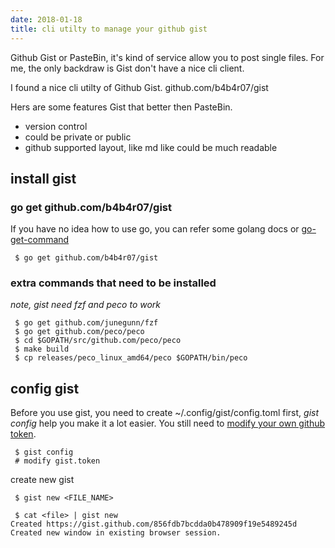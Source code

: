 ```yaml
---
date: 2018-01-18
title: cli utilty to manage your github gist
---
```


Github Gist or PasteBin, it's kind of service allow you to post single files.
For me, the only backdraw is Gist don't have a nice cli client.

I found a nice cli utilty of Github Gist. github.com/b4b4r07/gist


<!--more-->

Hers are some features Gist that better then PasteBin.

 * version control
 * could be private or public
 * github supported layout, like md like could be much readable

## install gist

### go get github.com/b4b4r07/gist
If you have no idea how to use go, you can refer some golang docs or [go-get-command](https://nanxiao.gitbooks.io/golang-101-hacks/content/posts/go-get-command.html)
```
 $ go get github.com/b4b4r07/gist
```

### extra commands that need to be installed

*note, gist need fzf and peco to work*

```
 $ go get github.com/junegunn/fzf
 $ go get github.com/peco/peco
 $ cd $GOPATH/src/github.com/peco/peco
 $ make build
 $ cp releases/peco_linux_amd64/peco $GOPATH/bin/peco
```
## config gist

Before you use gist, you need to create ~/.config/gist/config.toml first, *gist config* help you make it a lot easier.
You still need to [modify your own github token](https://github.com/settings/tokens).

```
 $ gist config
 # modify gist.token
```

create new gist

```
 $ gist new <FILE_NAME>

 $ cat <file> | gist new
Created https://gist.github.com/856fdb7bcdda0b478909f19e5489245d
Created new window in existing browser session.
```

